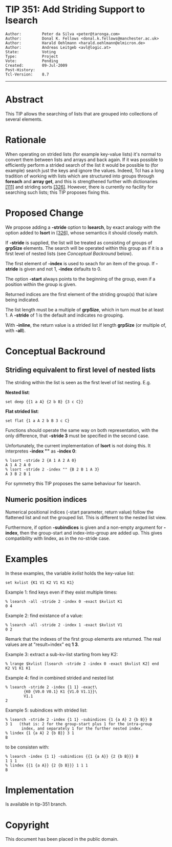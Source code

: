 # TIP 351: Add Striding Support to lsearch
	Author:         Peter da Silva <peter@taronga.com>
	Author:         Donal K. Fellows <donal.k.fellows@manchester.ac.uk>
	Author:         Harald Oehlmann <harald.oehlmann@elmicron.de>
	Author:         Andreas Leitgeb <avl@logic.at>
	State:          Voting
	Type:           Project
	Vote:           Pending
	Created:        09-Jul-2009
	Post-History:   
	Tcl-Version:    8.7
-----

# Abstract

This TIP allows the searching of lists that are grouped into collections of
several elements.

# Rationale

When operating on strided lists \(for example key-value lists\) it's normal to
convert them between lists and arrays and back again. If it was possible to
efficiently perform a strided search of the list it would be possible to \(for
example\) search just the keys and ignore the values. Indeed, Tcl has a long
tradition of working with lists which are structured into groups through
**foreach** and **array get**, and this is strengthened further with
dictionaries [[111]](111.md) and striding sorts [[326]](326.md). However, there is currently no
facility for searching such lists; this TIP proposes fixing this.

# Proposed Change

We propose adding a **-stride** option to **lsearch**, by exact analogy with the option added to **lsort** in [[326]](326.md), whose semantics it should closely match.

If **-stride** is supplied, the list will be treated as consisting of groups of **grpSize** elements.
The search will be operated within this group as if it is a first level of nested lists \(see _Conceptual Backround_ below\).

The first element of **-index** is used to seach for an item of the group. If **-stride** is given and not 1, **-index** defaults to 0.

The option **-start** always points to the beginning of the group, even if a position within the group is given.

Returned indices are the first element of the striding group\(s\) that is/are being indicated.

The list length must be a multiple of **grpSize**, which in turn must be at least 1. A **-stride** of 1 is the default and indicates no grouping.

With **-inline**, the return value is a strided list if length **grpSize** (or multiple of, with **-all**).

# Conceptual Backround

## Striding equivalent to first level of nested lists

The striding within the list is seen as the first level of list nesting.
E.g.

**Nested list**:

	set deep {{1 a A} {2 b B} {3 c C}}

**Flat strided list**: 

	set flat {1 a A 2 b B 3 c C}

Functions should operate the same way on both representation, with the only difference, that **-stride 3** must be specified in the second case.

Unfortunately, the current implementation of **lsort** is not doing this.
It interpretes **-index ""** as **-index 0**:

	% lsort -stride 2 {A 1 A 2 A 0}
	A 1 A 2 A 0
	% lsort -stride 2 -index "" {B 2 B 1 A 3}
	A 3 B 2 B 1

For symmetry this TIP proposes the same behaviour for lsearch.

## Numeric position indices

Numerical positional indices \(-start parameter, return value\) follow the flattened list and not the grouped list.
This is different to the nested list view.

Furthermore, if option **-subindices** is given and a non-empty argument for **-index**, then the group-start and index-into-group are added up. This gives compatibility with lindex, as in the no-stride case.

# Examples

In these examples, the variable _kvlist_ holds the key-value list:

	set kvlist {K1 V1 K2 V1 K1 K1}

Example 1: find keys even if they exist multiple times:

	% lsearch -all -stride 2 -index 0 -exact $kvlist K1
	0 4

Example 2: find existance of a value:

	% lsearch -all -stride 2 -index 1 -exact $kvlist V1
	0 2

Remark that the indexes of the first group elements are returned.
The real values are at "result\+index" eq **1 3**.

Example 3: extract a sub-kv-list starting from key K2:

	% lrange $kvlist [lsearch -stride 2 -index 0 -exact $kvlist K2] end
	K2 V1 K1 K1

Example 4: find in combined strided and nested list

	% lsearch -stride 2 -index {1 1} -exact\
	        {K0 {V0.0 V0.1} K1 {V1.0 V1.1}}\
	        V1.1
	2

Example 5: subindices with strided list:

	% lsearch -stride 2 -index {1 1} -subindices {1 {a A} 2 {b B}} B
	3 1   (that is: 2 for the group-start plus 1 for the intra-group
	       index, and separately 1 for the further nested index.
	% lindex {1 {a A} 2 {b B}} 3 1
	B

to be consisten with:

	% lsearch -index {1 1} -subindices {{1 {a A}} {2 {b B}}} B
	1 1 1
	% lindex {{1 {a A}} {2 {b B}}} 1 1 1
	B

# Implementation

Is available in tip-351 branch.

# Copyright

This document has been placed in the public domain.

